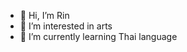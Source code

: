 - 👋 Hi, I’m Rin
- 👀 I’m interested in arts
- 🌱 I’m currently learning Thai language


<!---
defnotrin/defnotrin is a ✨ special ✨ repository because its `README.md` (this file) appears on your GitHub profile.
You can click the Preview link to take a look at your changes.
--->
